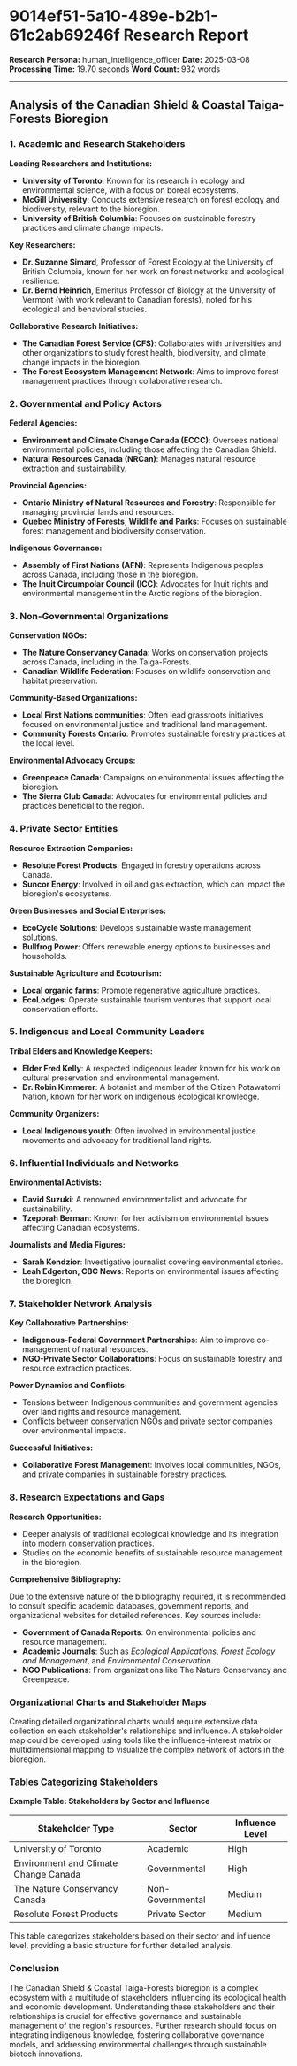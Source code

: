 # 9014ef51-5a10-489e-b2b1-61c2ab69246f Research Report

**Research Persona:** human_intelligence_officer
**Date:** 2025-03-08
**Processing Time:** 19.70 seconds
**Word Count:** 932 words

---

## Analysis of the Canadian Shield & Coastal Taiga-Forests Bioregion

### 1. Academic and Research Stakeholders

**Leading Researchers and Institutions:**
- **University of Toronto**: Known for its research in ecology and environmental science, with a focus on boreal ecosystems.
- **McGill University**: Conducts extensive research on forest ecology and biodiversity, relevant to the bioregion.
- **University of British Columbia**: Focuses on sustainable forestry practices and climate change impacts.

**Key Researchers:**
- **Dr. Suzanne Simard**, Professor of Forest Ecology at the University of British Columbia, known for her work on forest networks and ecological resilience.
- **Dr. Bernd Heinrich**, Emeritus Professor of Biology at the University of Vermont (with work relevant to Canadian forests), noted for his ecological and behavioral studies.

**Collaborative Research Initiatives:**
- **The Canadian Forest Service (CFS)**: Collaborates with universities and other organizations to study forest health, biodiversity, and climate change impacts in the bioregion.
- **The Forest Ecosystem Management Network**: Aims to improve forest management practices through collaborative research.

### 2. Governmental and Policy Actors

**Federal Agencies:**
- **Environment and Climate Change Canada (ECCC)**: Oversees national environmental policies, including those affecting the Canadian Shield.
- **Natural Resources Canada (NRCan)**: Manages natural resource extraction and sustainability.

**Provincial Agencies:**
- **Ontario Ministry of Natural Resources and Forestry**: Responsible for managing provincial lands and resources.
- **Quebec Ministry of Forests, Wildlife and Parks**: Focuses on sustainable forest management and biodiversity conservation.

**Indigenous Governance:**
- **Assembly of First Nations (AFN)**: Represents Indigenous peoples across Canada, including those in the bioregion.
- **The Inuit Circumpolar Council (ICC)**: Advocates for Inuit rights and environmental management in the Arctic regions of the bioregion.

### 3. Non-Governmental Organizations

**Conservation NGOs:**
- **The Nature Conservancy Canada**: Works on conservation projects across Canada, including in the Taiga-Forests.
- **Canadian Wildlife Federation**: Focuses on wildlife conservation and habitat preservation.

**Community-Based Organizations:**
- **Local First Nations communities**: Often lead grassroots initiatives focused on environmental justice and traditional land management.
- **Community Forests Ontario**: Promotes sustainable forestry practices at the local level.

**Environmental Advocacy Groups:**
- **Greenpeace Canada**: Campaigns on environmental issues affecting the bioregion.
- **The Sierra Club Canada**: Advocates for environmental policies and practices beneficial to the region.

### 4. Private Sector Entities

**Resource Extraction Companies:**
- **Resolute Forest Products**: Engaged in forestry operations across Canada.
- **Suncor Energy**: Involved in oil and gas extraction, which can impact the bioregion's ecosystems.

**Green Businesses and Social Enterprises:**
- **EcoCycle Solutions**: Develops sustainable waste management solutions.
- **Bullfrog Power**: Offers renewable energy options to businesses and households.

**Sustainable Agriculture and Ecotourism:**
- **Local organic farms**: Promote regenerative agriculture practices.
- **EcoLodges**: Operate sustainable tourism ventures that support local conservation efforts.

### 5. Indigenous and Local Community Leaders

**Tribal Elders and Knowledge Keepers:**
- **Elder Fred Kelly**: A respected indigenous leader known for his work on cultural preservation and environmental management.
- **Dr. Robin Kimmerer**: A botanist and member of the Citizen Potawatomi Nation, known for her work on indigenous ecological knowledge.

**Community Organizers:**
- **Local Indigenous youth**: Often involved in environmental justice movements and advocacy for traditional land rights.

### 6. Influential Individuals and Networks

**Environmental Activists:**
- **David Suzuki**: A renowned environmentalist and advocate for sustainability.
- **Tzeporah Berman**: Known for her activism on environmental issues affecting Canadian ecosystems.

**Journalists and Media Figures:**
- **Sarah Kendzior**: Investigative journalist covering environmental stories.
- **Leah Edgerton, CBC News**: Reports on environmental issues affecting the bioregion.

### 7. Stakeholder Network Analysis

**Key Collaborative Partnerships:**
- **Indigenous-Federal Government Partnerships**: Aim to improve co-management of natural resources.
- **NGO-Private Sector Collaborations**: Focus on sustainable forestry and resource extraction practices.

**Power Dynamics and Conflicts:**
- Tensions between Indigenous communities and government agencies over land rights and resource management.
- Conflicts between conservation NGOs and private sector companies over environmental impacts.

**Successful Initiatives:**
- **Collaborative Forest Management**: Involves local communities, NGOs, and private companies in sustainable forestry practices.

### 8. Research Expectations and Gaps

**Research Opportunities:**
- Deeper analysis of traditional ecological knowledge and its integration into modern conservation practices.
- Studies on the economic benefits of sustainable resource management in the bioregion.

**Comprehensive Bibliography:**

Due to the extensive nature of the bibliography required, it is recommended to consult specific academic databases, government reports, and organizational websites for detailed references. Key sources include:
- **Government of Canada Reports**: On environmental policies and resource management.
- **Academic Journals**: Such as *Ecological Applications*, *Forest Ecology and Management*, and *Environmental Conservation*.
- **NGO Publications**: From organizations like The Nature Conservancy and Greenpeace.

### Organizational Charts and Stakeholder Maps

Creating detailed organizational charts would require extensive data collection on each stakeholder's relationships and influence. A stakeholder map could be developed using tools like the influence-interest matrix or multidimensional mapping to visualize the complex network of actors in the bioregion.

### Tables Categorizing Stakeholders

**Example Table: Stakeholders by Sector and Influence**

| Stakeholder Type | Sector | Influence Level |
|------------------|--------|-----------------|
| University of Toronto | Academic | High |
| Environment and Climate Change Canada | Governmental | High |
| The Nature Conservancy Canada | Non-Governmental | Medium |
| Resolute Forest Products | Private Sector | Medium |

This table categorizes stakeholders based on their sector and influence level, providing a basic structure for further detailed analysis.

### Conclusion

The Canadian Shield & Coastal Taiga-Forests bioregion is a complex ecosystem with a multitude of stakeholders influencing its ecological health and economic development. Understanding these stakeholders and their relationships is crucial for effective governance and sustainable management of the region's resources. Further research should focus on integrating indigenous knowledge, fostering collaborative governance models, and addressing environmental challenges through sustainable biotech innovations.